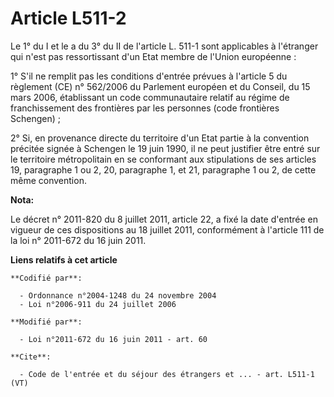 # Article L511-2

Le 1° du I et le a du 3° du II de l'article L. 511-1 sont applicables à l'étranger qui n'est pas ressortissant d'un Etat
membre de l'Union européenne : 

1° S'il ne remplit pas les conditions d'entrée prévues à l'article 5 du règlement (CE) n° 562/2006 du Parlement européen et
du Conseil, du 15 mars 2006, établissant un code communautaire relatif au régime de franchissement des frontières par les
personnes (code frontières Schengen) ; 

2° Si, en provenance directe du territoire d'un Etat partie à la convention précitée signée à Schengen le 19 juin 1990, il ne
peut justifier être entré sur le territoire métropolitain en se conformant aux stipulations de ses articles 19, paragraphe 1
ou 2, 20, paragraphe 1, et 21, paragraphe 1 ou 2, de cette même convention.

**Nota:**

Le décret n° 2011-820 du 8 juillet 2011, article 22, a fixé la date d'entrée en vigueur de ces dispositions au 18 juillet
2011, conformément à l'article 111 de la loi n° 2011-672 du 16 juin 2011.

**Liens relatifs à cet article**

	**Codifié par**:

	  - Ordonnance n°2004-1248 du 24 novembre 2004
	  - Loi n°2006-911 du 24 juillet 2006

	**Modifié par**:

	  - Loi n°2011-672 du 16 juin 2011 - art. 60

	**Cite**:

	  - Code de l'entrée et du séjour des étrangers et ... - art. L511-1 (VT)
